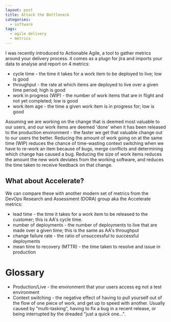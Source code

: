 ```yaml
---
layout: post
title: Attack the Bottleneck
categories:
  - software
tags:
  - agile delivery
  - metrics
---
```


I was recently introduced to Actionable Agile, a tool to gather metrics around your delivery process. it comes as a plugn for jira and imports your data to analyse and report on 4 metrics:

* cycle time - the time it takes for a work item to be deployed to live; low is good
* throughput - the rate at which items are deployed to live over a given time period; high is good
* work in progress (WIP) - the number of work items that are in flight and not yet completed; low is good
* work item age - the time a given work item is in progress for; low is good

Assuming we are working on the change that is deemed most valuable to our users, and our work items are deemed 'done' when it has been released to the production environment - the faster we get that valuable change out to our users the better. Reducing the amount of work going on at the same time (WIP) reduces the chance of time-wasting context switching when we have to re-work an item because of bugs, merge conflicts and determining which change has caused a bug. Reducing the size of work items reduces the amount the new work deviates from the working software, and reduces the time taken to receive feedback on that change.

## What about Accelerate?

We can compare these with another modern set of metrics from the DevOps Research and Assessment (DORA) group aka the Accelerate metrics: 

* lead time - the time it takes for a work item to be released to the customer; this is AA's cycle time.
* number of deployments - the number of deployments to live that are made over a given time; this is the same as AA's throughput
* change failure rate - the ratio of unsuccessful to successful deployments
* mean time to recovery (MTTR) - the time taken to resolve and issue in production

# Glossary

* Production/Live - the environment that your users access eg not a test environment
* Context switching - the negative effect of having to pull yourself out of the flow of one piece of work, and get up to speed with another. Usually caused by "multi-tasking", having to fix a bug in a recent release, or being interrupted by the dreaded "just a quick one...".
